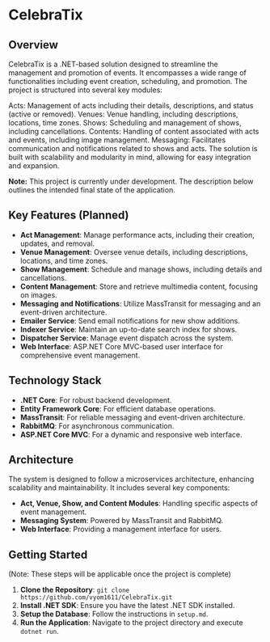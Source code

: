 # CelebraTix

## Overview
CelebraTix is a .NET-based solution designed to streamline the management and promotion of events. It encompasses a wide range of functionalities including event creation, scheduling, and promotion. The project is structured into several key modules:

Acts: Management of acts including their details, descriptions, and status (active or removed).
Venues: Venue handling, including descriptions, locations, time zones.
Shows: Scheduling and management of shows, including cancellations.
Contents: Handling of content associated with acts and events, including image management.
Messaging: Facilitates communication and notifications related to shows and acts.
The solution is built with scalability and modularity in mind, allowing for easy integration and expansion.



**Note:** This project is currently under development. The description below outlines the intended final state of the application.

## Key Features (Planned)
- **Act Management**: Manage performance acts, including their creation, updates, and removal.
- **Venue Management**: Oversee venue details, including descriptions, locations, and time zones.
- **Show Management**: Schedule and manage shows, including details and cancellations.
- **Content Management**: Store and retrieve multimedia content, focusing on images.
- **Messaging and Notifications**: Utilize MassTransit for messaging and an event-driven architecture.
- **Emailer Service**: Send email notifications for new show additions.
- **Indexer Service**: Maintain an up-to-date search index for shows.
- **Dispatcher Service**: Manage event dispatch across the system.
- **Web Interface**: ASP.NET Core MVC-based user interface for comprehensive event management.

## Technology Stack
- **.NET Core**: For robust backend development.
- **Entity Framework Core**: For efficient database operations.
- **MassTransit**: For reliable messaging and event-driven architecture.
- **RabbitMQ**: For asynchronous communication.
- **ASP.NET Core MVC**: For a dynamic and responsive web interface.

## Architecture
The system is designed to follow a microservices architecture, enhancing scalability and maintainability. It includes several key components:

- **Act, Venue, Show, and Content Modules**: Handling specific aspects of event management.
- **Messaging System**: Powered by MassTransit and RabbitMQ.
- **Web Interface**: Providing a management interface for users.

## Getting Started
(Note: These steps will be applicable once the project is complete)
1. **Clone the Repository**: `git clone https://github.com/vyom1611/CelebraTix.git`
2. **Install .NET SDK**: Ensure you have the latest .NET SDK installed.
3. **Setup the Database**: Follow the instructions in `setup.md`.
4. **Run the Application**: Navigate to the project directory and execute `dotnet run`.

